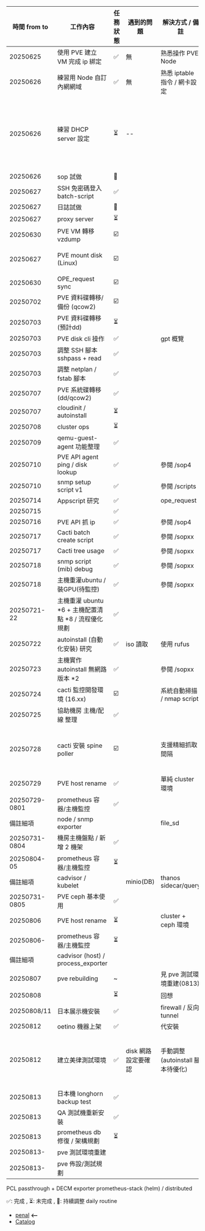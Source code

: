 | 時間 from to | 工作內容           | 任務狀態 | 遇到的問題      | 解決方式 / 備註   |  備註2  | Link  |
|------------------|--------------------------------------|----------|------------------------------------|--------------------------------------------------------|----------------------------------------|--------------------------------------|
| 20250625 | 使用 PVE 建立 VM 完成 ip 綁定 | ✅ | 無     | 熟悉操作 PVE Node     |  | [here](/journals_1/ProxmoxVE/sop.md#0--建立-proxmox-ve-node-account--設置路由----前言) |
| 20250626 | 練習用 Node 自訂內網網域 | ✅ | 無     | 熟悉 iptable 指令 / 網卡設定    |  |[here](/journals_1/ProxmoxVE/sop.md#網路拓樸調整)  |
| 20250626 | 練習 DHCP server 設定  | ⏳ | -- |  |  安全起見，待 VLAN 配置完繼續    |       |
| 20250626 | sop 試做  | 🔄 |    |    |      | [here](/journals_1/ProxmoxVE/sop.md)   |
| 20250627 | SSH 免密碼登入 batch-script | ✅ |  |      |     | [here](/journals_1/ProxmoxVE/other.md#ssh-免密碼登入) [bash](/journals_1/ProxmoxVE/scripts/ssh/)   |
| 20250627 | 日誌試做  | 🔄 |    |    |      | here   |
| 20250627 | proxy server  | ⏳ |    |    |      | []()   |
| 20250630 | PVE VM 轉移 vzdump | ☑️ |    |    |      | here   |
| 20250627 | PVE mount disk (Linux) | ☑️ |   |    | -> 系統碟轉移  | here   |
| 20250630 | OPE_request sync | ☑️ |    |    |    | [here](/journals_0/project/協助表單/manual.md)   |
| 20250702 | PVE 資料碟轉移/備份 (qcow2) | ☑️ |    |    |   | [here](/journals_1/ProxmoxVE/sops/sop2/sop2.md)   |
| 20250703 | PVE 資料碟轉移 (預計dd) | ⏳ |    |    |   | here   |
| 20250703 | PVE disk cli 操作 | ✅ |    | gpt 概覽 |   | [here](/journals_1/ProxmoxVE/man.md#-磁碟與檔案系統--pve--lvm-互動) |
| 20250703 | 調整 SSH 腳本 sshpass + read | ✅ |    |    |   | [here](/journals_1/ProxmoxVE/scripts/scp/script/root_Node/sshbatch/VM_sshkey.sh) |
| 20250703 | 調整 netplan / fstab 腳本 | ✅ |    |    |   | [netplan](/journals_1/ProxmoxVE/) [fstab](/journals_1/ProxmoxVE/scripts/scp/script/root_Node/disk/VM_disk_mount.bash)   |
| 20250707 | PVE 系統碟轉移 (dd/qcow2)  | ✅ |    |    |   | [here](/journals_1/ProxmoxVE/README.md)   |
| 20250707 | cloudinit / autoinstall | ⏳ |    |    |   | here   |
| 20250708 | cluster ops | ⏳ |    |    |   | [here](/journals_1/ProxmoxVE/README.md)  |
| 20250709 | qemu-guest-agent 功能整理 | ✅ |    |    |   | [here](/journals_1/ProxmoxVE/README.md)   |
| 20250710 | PVE API agent ping / disk lookup  | ✅ |    |  參閱 /sop4  |   | [here](/journals_1/ProxmoxVE/README.md)   |
| 20250710 | snmp setup script v1 | ✅ |    | 參閱 /scripts   |   | [here](/journals_1/ProxmoxVE/README.md)   |
| 20250714 | Appscript 研究 | ✅ |    |  ope_request  |   | [none]()   |
| 20250715 |  | ✅ |    |    |   | [none]()   |
| 20250716 | PVE API 抓 ip | ✅ |    | 參閱 /sop4   |   | [here](/journals_1/ProxmoxVE/README.md)   |
| 20250717 | Cacti batch create script | ✅ |    |  參閱 /sopxx  |   | [wait](/journals_1/ProxmoxVE/README.md)   |
| 20250717 | Cacti tree usage | ✅ |    | 參閱 /sopxx   |   | [wait](/journals_1/ProxmoxVE/README.md)   |
| 20250718 | snmp script (mib) debug | ✅ |    | 參閱 /sopxx   |   | [wait](/journals_1/ProxmoxVE/README.md)   |
| 20250718 | 主機重灌ubuntu / 裝GPU(待監控) | ✅ |    | 參閱 /sopxx   |   | [wait](/journals_1/ProxmoxVE/README.md)   |
| 20250721-22 | 主機重灌 ubuntu *6 + 主機配置清點 *8 / 流程優化規劃 | ✅ |   |   |   | [wait](/journals_1/ProxmoxVE/README.md)   |
| 20250722 | autoinstall (自動化安裝) 研究 | ✅ | iso 讀取 | 使用 rufus  |   | [wait](/journals_1/ProxmoxVE/README.md)   |
| 20250723 | 主機實作 autoinstall 無網路版本 *2 | ✅ |    | 參閱 /sopxx   |   | [wait](/journals_1/ProxmoxVE/README.md)   |
| 20250724 | cacti 監控開發環境 (16.xx) | ☑️ |    | 系統自動掃描 / nmap script  |   | [here](/journals_1/ProxmoxVE/README.md)   |
| 20250725 | 協助機房 主機/配線 整理 | ✅ |    |   |   |   |
| 20250728 | cacti 安裝 spine poller | ☑️ | | 支援精細抓取間隔 | 快速poll設備指標方案 | [here](/journals_1/ProxmoxVE/README.md)   |
| 20250729 | PVE host rename | ✅ |    | 單純 cluster 環境  |   | [here](/journals_1/ProxmoxVE/sops/sop6/sop6.md)   |
| 20250729-0801 | prometheus 容器/主機監控   | ✅ |    |   |   | [here](/journals_0/project/monitoring/node_exporter/)   |  |
| 備註細項 | node / snmp exporter | | | file_sd |  | [wait](/journals_1/ProxmoxVE/README.md)   |
| 20250731-0804 | 機房主機盤點 / 新增 2 機架  | ✅ |    |   |   | [wait](/journals_0/project/monitoring/node_exporter/)   |
| 20250804-05 | prometheus 容器/主機監控   | ⏳ |    |   |   | [wait](/journals_0/project/monitoring/node_exporter/)   |
| 備註細項 | cadvisor / kubelet | | minio(DB)| thanos sidecar/query  | | [wait](/journals_1/ProxmoxVE/README.md)   |  |
| 20250731-0805 | PVE ceph 基本使用 | ✅ |    |   |   | [here](/journals_1/ProxmoxVE/sops/sop8/sop8.md)   |
| 20250806 | PVE host rename | ⏳ |    | cluster + ceph 環境  |   | [wait](/journals_1/ProxmoxVE/README.md)   |
| 20250806- | prometheus 容器/主機監控   | ⏳ |    |   |   | [wait](/journals_0/project/monitoring/node_exporter/)   |
| 備註細項 | cadvisor (host) / process_exporter | | | | | [wait](/journals_1/ProxmoxVE/README.md)   |  |
| 20250807 | pve rebuilding | ~ |    | 見 pve 測試環境重建(0813)  |   | [wait](/journals_1/ProxmoxVE/README.md)   |
| 20250808 |  | ⏳ |    | 回想  |   | [wait](/journals_1/ProxmoxVE/README.md)   |
| 20250808/11 | 日本展示機安裝 | ✅ |    | firewall / 反向tunnel  |   | [-](/journals_1/ProxmoxVE/README.md)   |
| 20250812 | oetino 機器上架 | ✅ |    | 代安裝  |   | [wait](/journals_1/ProxmoxVE/README.md)   |
| 20250812 | 建立美律測試環境 | ✅ | disk 網路 設定要確認 | 手動調整(autoinstall 腳本待優化) | 主機顯卡待修復(要更新bios) | [-](/journals_1/ProxmoxVE/README.md)   |
| 20250813 | 日本機 longhorn backup test | ✅ |    |   |   | [-](/journals_1/ProxmoxVE/README.md)   |
| 20250813 | QA 測試機重新安裝 | ✅ |    |   |   | [-](/journals_1/ProxmoxVE/README.md)   |
| 20250813 | prometheus db 修復 / 架構規劃 | ⏳ |    |   |   | [wait](/journals_0/project/monitoring/node_exporter/)   |
| 20250813- | pve 測試環境重建  |  |   |  |   | [wait++](/journals_1/ProxmoxVE/scripts/scp/)   |
| 20250813- | pve 佈設/測試規劃 |  |   |  |   | [here](/journals_1/interaction/report/to20250812.md)   |

PCL passthrough + DECM exporter
prometheus-stack (helm) / distributed

<!-- | 20250703 | cloudinit / autoinstall | ⏳ |    |    |   | here   | -->
<!-- | 20  | 工作內容             | 任務狀態 | 遇到的問題      | 解決方式 / 備註   |  備註2  | Link  |-->



✅: 完成 , ⏳: 未完成 , 🔄: 持續調整 daily routine
<!-- ☑️: 手冊待調整 -->

- [penal](journals_1/ProxmoxVE/README.md) **<--**
- [Catalog](/README.md)